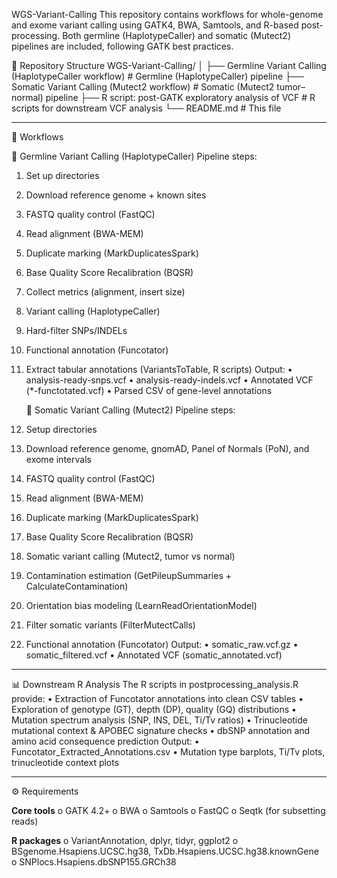 WGS-Variant-Calling
This repository contains workflows for whole-genome and exome variant calling using GATK4, BWA, Samtools, and R-based post-processing.
Both germline (HaplotypeCaller) and somatic (Mutect2) pipelines are included, following GATK best practices.

📂 Repository Structure
WGS-Variant-Calling/
│
├── Germline Variant Calling (HaplotypeCaller workflow)       # Germline (HaplotypeCaller) pipeline
├── Somatic Variant Calling (Mutect2 workflow)                # Somatic (Mutect2 tumor–normal) pipeline
├── R script: post-GATK exploratory analysis of VCF           # R scripts for downstream VCF analysis
└── README.md                                                 # This file

________________________________________

🚀 Workflows
   
   🧬 Germline Variant Calling (HaplotypeCaller)
Pipeline steps:
1.	Set up directories
2.	Download reference genome + known sites
3.	FASTQ quality control (FastQC)
4.	Read alignment (BWA-MEM)
5.	Duplicate marking (MarkDuplicatesSpark)
6.	Base Quality Score Recalibration (BQSR)
7.	Collect metrics (alignment, insert size)
8.	Variant calling (HaplotypeCaller)
9.	Hard-filter SNPs/INDELs
10.	Functional annotation (Funcotator)
11.	Extract tabular annotations (VariantsToTable, R scripts)
Output:
•	analysis-ready-snps.vcf
•	analysis-ready-indels.vcf
•	Annotated VCF (*-functotated.vcf)
•	Parsed CSV of gene-level annotations


      🧬 Somatic Variant Calling (Mutect2)
Pipeline steps:
1.	Setup directories
2.	Download reference genome, gnomAD, Panel of Normals (PoN), and exome intervals
3.	FASTQ quality control (FastQC)
4.	Read alignment (BWA-MEM)
5.	Duplicate marking (MarkDuplicatesSpark)
6.	Base Quality Score Recalibration (BQSR)
7.	Somatic variant calling (Mutect2, tumor vs normal)
8.	Contamination estimation (GetPileupSummaries + CalculateContamination)
9.	Orientation bias modeling (LearnReadOrientationModel)
10.	Filter somatic variants (FilterMutectCalls)
11.	Functional annotation (Funcotator)
Output:
•	somatic_raw.vcf.gz
•	somatic_filtered.vcf
•	Annotated VCF (somatic_annotated.vcf)

________________________________________

📊 Downstream R Analysis
The R scripts in postprocessing_analysis.R provide:
•	Extraction of Funcotator annotations into clean CSV tables
•	Exploration of genotype (GT), depth (DP), quality (GQ) distributions
•	Mutation spectrum analysis (SNP, INS, DEL, Ti/Tv ratios)
•	Trinucleotide mutational context & APOBEC signature checks
•	dbSNP annotation and amino acid consequence prediction
Output:
•	Funcotator_Extracted_Annotations.csv
•	Mutation type barplots, Ti/Tv plots, trinucleotide context plots

________________________________________

⚙️ Requirements

**Core tools**
o	GATK 4.2+
o	BWA
o	Samtools
o	FastQC
o	Seqtk (for subsetting reads)

**R packages**
o	VariantAnnotation, dplyr, tidyr, ggplot2
o	BSgenome.Hsapiens.UCSC.hg38, TxDb.Hsapiens.UCSC.hg38.knownGene
o	SNPlocs.Hsapiens.dbSNP155.GRCh38



